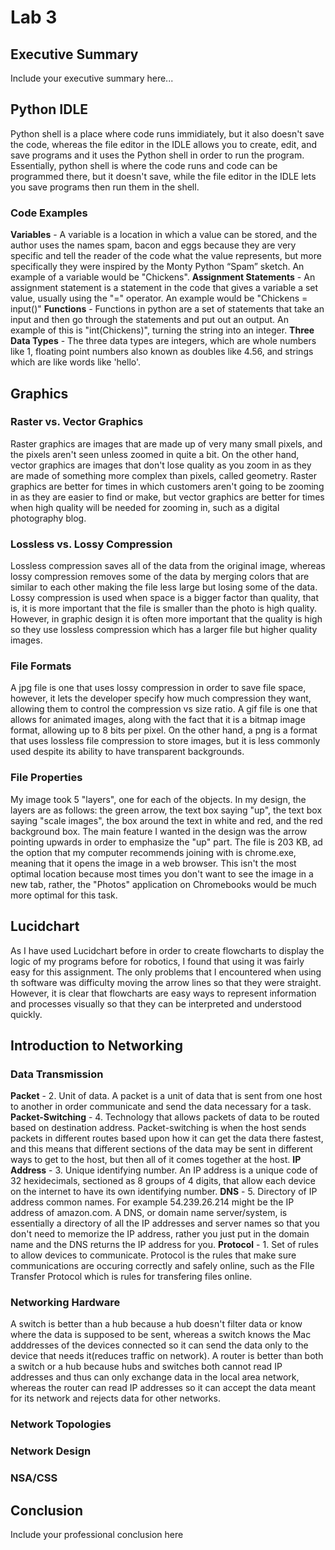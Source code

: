 # Lab 3
## Executive Summary
Include your executive summary here...

## Python IDLE
Python shell is a place where code runs immidiately, but it also doesn't save the code, whereas the file editor in the IDLE allows you to create, edit, and save programs and it uses the Python shell in order to run the program. Essentially, python shell is where the code runs and code can be programmed there, but it doesn't save, while the file editor in the IDLE lets you save programs then run them in the shell.
### Code Examples
**Variables** - A variable is a location in which a value can be stored, and the author uses the names spam, bacon and eggs because they are very specific and tell the reader of the code what the value represents, but more specifically they were inspired by the Monty Python “Spam” sketch. An example of a variable would be "Chickens".
**Assignment Statements** -  An assignment statement is a statement in the code that gives a variable a set value, usually using the "=" operator. An example would be "Chickens = input()"
**Functions** - Functions in python are a set of statements that take an input and then go through the statements and put out an output. An example of this is "int(Chickens)", turning the string into an integer.
**Three Data Types** - The three data types are integers, which are whole numbers like 1, floating point numbers also known as doubles like 4.56, and strings which are like words like 'hello'.
## Graphics
### Raster vs. Vector Graphics
Raster graphics are images that are made up of very many small pixels, and the pixels aren't seen unless zoomed in quite a bit. On the other hand, vector graphics are images that don't lose quality as you zoom in as they are made of something more complex than pixels, called geometry. Raster graphics are better for times in which customers aren't going to be zooming in as they are easier to find or make, but vector graphics are better for times when high quality will be needed for zooming in, such as a digital photography blog.
### Lossless vs. Lossy Compression
Lossless compression saves all of the data from the original image, whereas lossy compression removes some of the data by merging colors that are similar to each other making the file less large but losing some of the data. Lossy compression is used when space is a bigger factor than quality, that is, it is more important that the file is smaller than the photo is high quality. However, in graphic design it is often more important that the quality is high so they use lossless compression which has a larger file but higher quality images.
### File Formats
A jpg file is one that uses lossy compression in order to save file space, however, it lets the developer specify how much compression they want, allowing them to control the compression vs size ratio. A gif file is one that allows for animated images, along with the fact that it is a bitmap image format, allowing up to 8 bits per pixel. On the other hand, a png is a format that uses lossless file compression to store images, but it is less commonly used despite its ability to have transparent backgrounds.
### File Properties
My image took 5 "layers", one for each of the objects. In my design, the layers are as follows: the green arrow, the text box saying "up", the text box saying "scale images", the box around the text in white and red, and the red background box. The main feature I wanted in the design was the arrow pointing upwards in order to emphasize the "up" part. The file is 203 KB, ad the option that my computer recommends joining with is chrome.exe, meaning that it opens the image in a web browser. This isn't the most optimal location because most times you don't want to see the image in a new tab, rather, the "Photos" application on Chromebooks would be much more optimal for this task.

## Lucidchart
As I have used Lucidchart before in order to create flowcharts to display the logic of my programs before for robotics, I found that using it was fairly easy for this assignment. The only problems that I encountered when using th software was difficulty moving the arrow lines so that they were straight. However, it is clear that flowcharts are easy ways to represent information and processes visually so that they can be interpreted and understood quickly.

## Introduction to Networking
### Data Transmission
**Packet** - 2. Unit of data. A packet is a unit of data that is sent from one host to another in order communicate and send the data necessary for a task.
**Packet-Switching** - 4. Technology that allows packets of data to be routed based on destination address. Packet-switching is when the host sends packets in different routes based upon how it can get the data there fastest, and this means that different sections of the data may be sent in different ways to get to the host, but then all of it comes together at the host.
**IP Address** - 3. Unique identifying number. An IP address is a unique code of 32 hexidecimals, sectioned as 8 groups of 4 digits, that allow each device on the internet to have its own identifying number.
**DNS** - 5. Directory of IP address common names.  For example 54.239.26.214 might be the IP address of amazon.com. A DNS, or domain name server/system, is essentially a directory of all the IP addresses and server names so that you don't need to memorize the IP address, rather you just put in the domain name and the DNS returns the IP address for you.
**Protocol** - 1. Set of rules to allow devices to communicate. Protocol is the rules that make sure communications are occuring correctly and safely online, such as the FIle Transfer Protocol which is rules for transfering files online.
### Networking Hardware
A switch is better than a hub because a hub doesn't filter data or know where the data is supposed to be sent, whereas a switch knows the Mac adddresses of the devices connected so it can send the data only to the device that needs it(reduces traffic on network). A router is better than both a switch or a hub because hubs and switches both cannot read IP addresses and thus can only exchange data in the local area network, whereas the router can read IP addresses so it can accept the data meant for its network and rejects data for other networks.
### Network Topologies
### Network Design
### NSA/CSS

## Conclusion
Include your professional conclusion here

